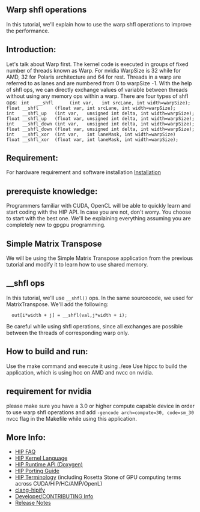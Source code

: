 ## Warp shfl operations ###

In this tutorial, we'll explain how to use the warp shfl operations to improve the performance.

## Introduction:

Let's talk about Warp first. The kernel code is executed in groups of fixed number of threads known as Warp. For nvidia WarpSize is 32 while for AMD, 32 for Polaris architecture and 64 for rest. Threads in a warp are referred to as lanes and are numbered from 0 to warpSize -1. With the help of shfl ops, we can directly exchange values of variable between threads without using any memory ops within a warp. There are four types of shfl ops:
`  int   __shfl      (int var,   int srcLane, int width=warpSize);              `
`  float __shfl      (float var, int srcLane, int width=warpSize);              `
`  int   __shfl_up   (int var,   unsigned int delta, int width=warpSize);       `
`  float __shfl_up   (float var, unsigned int delta, int width=warpSize);       `
`  int   __shfl_down (int var,   unsigned int delta, int width=warpSize);       `
`  float __shfl_down (float var, unsigned int delta, int width=warpSize);       `
`  int   __shfl_xor  (int var,   int laneMask, int width=warpSize)              `
`  float __shfl_xor  (float var, int laneMask, int width=warpSize);             `

## Requirement:
For hardware requirement and software installation [Installation](https://github.com/GPUOpen-ProfessionalCompute-Tools/HIP/INSTALL.md) 

## prerequiste knowledge:

Programmers familiar with CUDA, OpenCL will be able to quickly learn and start coding with the HIP API. In case you are not, don't worry. You choose to start with the best one. We'll be explaining everything assuming you are completely new to gpgpu programming.

## Simple Matrix Transpose 

We will be using the Simple Matrix Transpose application from the previous tutorial and modify it to learn how to use shared memory.

## __shfl ops

In this tutorial, we'll use `__shfl()` ops. In the same sourcecode, we used for MatrixTranspose. We'll add the following:

`  out[i*width + j] = __shfl(val,j*width + i);`

Be careful while using shfl operations, since all exchanges are possible between the threads of corresponding warp only.

## How to build and run:
Use the make command and execute it using ./exe
Use hipcc to build the application, which is using hcc on AMD and nvcc on nvidia.

## requirement for nvidia
please make sure you have a 3.0 or higher compute capable device in order to use warp shfl operations and add `-gencode arch=compute=30, code=sm_30` nvcc flag in the Makefile while using this application.

## More Info:
- [HIP FAQ](https://github.com/GPUOpen-ProfessionalCompute-Tools/HIP/docs/markdown/hip_faq.md)
- [HIP Kernel Language](https://github.com/GPUOpen-ProfessionalCompute-Tools/HIP/docs/markdown/hip_kernel_language.md)
- [HIP Runtime API (Doxygen)](http://gpuopen-professionalcompute-tools.github.io/HIP)
- [HIP Porting Guide](https://github.com/GPUOpen-ProfessionalCompute-Tools/HIP/docs/markdown/hip_porting_guide.md)
- [HIP Terminology](https://github.com/GPUOpen-ProfessionalCompute-Tools/HIP/docs/markdown/hip_terms.md) (including Rosetta Stone of GPU computing terms across CUDA/HIP/HC/AMP/OpenL)
- [clang-hipify](https://github.com/GPUOpen-ProfessionalCompute-Tools/HIP/clang-hipify/README.md)
- [Developer/CONTRIBUTING Info](https://github.com/GPUOpen-ProfessionalCompute-Tools/HIP/CONTRIBUTING.md)
- [Release Notes](https://github.com/GPUOpen-ProfessionalCompute-Tools/HIP/RELEASE.md)
